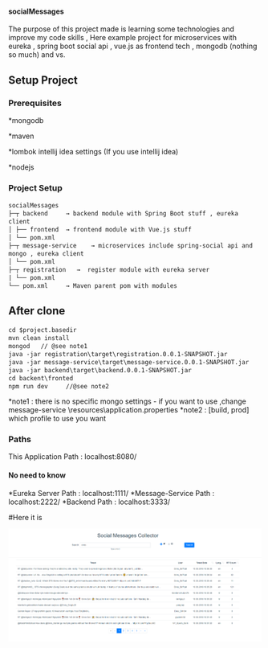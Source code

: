 #### socialMessages

The purpose of this project made is learning some technologies and improve my code skills , Here example project for microservices with eureka , spring boot social api , vue.js as frontend tech , mongodb (nothing so much) and vs.

## Setup Project

### Prerequisites

*mongodb  

*maven

*lombok intellij idea settings (If you use intellij idea)

*nodejs

### Project Setup


```
socialMessages
├─┬ backend     → backend module with Spring Boot stuff , eureka client
│ ├── frontend  → frontend module with Vue.js stuff
│ └── pom.xml
├─┬ message-service    → microservices include spring-social api and mongo , eureka client
│ └── pom.xml
├─┬ registration   →  register module with eureka server
| └── pom.xml
└── pom.xml     → Maven parent pom with modules
```

 ## After clone 

```
cd $project.basedir
mvn clean install 
mongod   // @see note1
java -jar registration\target\registration.0.0.1-SNAPSHOT.jar 
java -jar message-service\target\message-service.0.0.1-SNAPSHOT.jar 
java -jar backend\target\backend.0.0.1-SNAPSHOT.jar 
cd backent\fronted
npm run dev     //@see note2
```

*note1 : there is no specific mongo settings - if you want to use ,change message-service \resources\application.properties
*note2 : [build, prod] which profile to use  you want 

### Paths 

This Application Path : localhost:8080/
#### No need to know
*Eureka Server Path    : localhost:1111/
*Message-Service Path  : localhost:2222/
*Backend  Path         : localhost:3333/

#Here it is

![localhost-first-run](https://github.com/enesoz/socialMessages/blob/master/backend/frontend/src/assets/localhost-first-run.PNG)